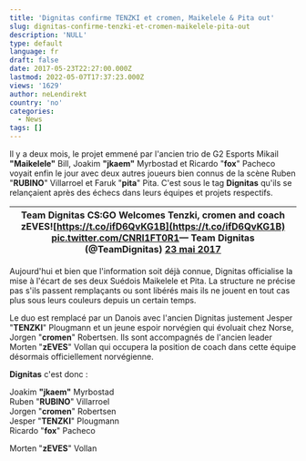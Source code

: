 ```yaml
---
title: 'Dignitas confirme TENZKI et cromen, Maikelele & Pita out'
slug: dignitas-confirme-tenzki-et-cromen-maikelele-pita-out
description: 'NULL'
type: default
language: fr
draft: false
date: 2017-05-23T22:27:00.000Z
lastmod: 2022-05-07T17:37:23.000Z
views: '1629'
author: neLendirekt
country: 'no'
categories:
  - News
tags: []
---
```

Il y a deux mois, le projet emmené par l'ancien trio de G2 Esports Mikail **"Maikelele"** Bill, Joakim **"jkaem"** Myrbostad et Ricardo "**fox**" Pacheco voyait enfin le jour avec deux autres joueurs bien connus de la scène Ruben "**RUBINO**" Villarroel et Faruk "**pita**" Pita. C'est sous le tag **Dignitas** qu'ils se relançaient après des échecs dans leurs équipes et projets respectifs. 

| Team Dignitas CS:GO Welcomes Tenzki, cromen and coach zEVES![https://t.co/ifD6QvKG1B](https://t.co/ifD6QvKG1B) [pic.twitter.com/CNRI1FT0R1](https://t.co/CNRI1FT0R1)— Team Dignitas (@TeamDignitas) [23 mai 2017](https://twitter.com/TeamDignitas/status/867069278255820801) |
| ---------------------------------------------------------------------------------------------------------------------------------------------------------------------------------------------------------------------------------------------------- |

Aujourd'hui et bien que l'information soit déjà connue, Dignitas officialise la mise à l'écart de ses deux Suédois Maikelele et Pita. La structure ne précise pas s'ils passent remplaçants ou sont libérés mais ils ne jouent en tout cas plus sous leurs couleurs depuis un certain temps.

Le duo est remplacé par un Danois avec l'ancien Dignitas justement Jesper "**TENZKI**" Plougmann et un jeune espoir norvégien qui évoluait chez Norse, Jorgen "**cromen**" Robertsen. Ils sont accompagnés de l'ancien leader Morten "**zEVES**" Vollan qui occupera la position de coach dans cette équipe désormais officiellement norvégienne.

**Dignitas** c'est donc :

Joakim **"jkaem"** Myrbostad  
Ruben "**RUBINO**" Villarroel  
Jorgen "**cromen**" Robertsen  
Jesper "**TENZKI**" Plougmann  
Ricardo "**fox**" Pacheco

Morten "**zEVES**" Vollan

